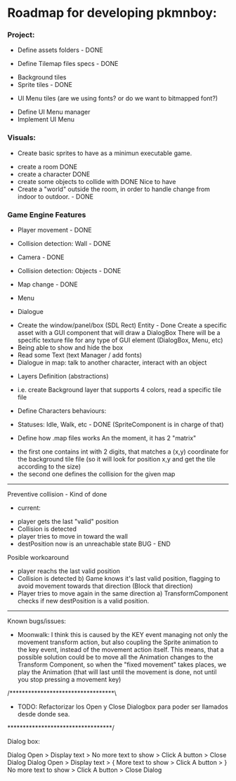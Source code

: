 # Roadmap for developing pkmnboy:

### Project:
- Define assets folders - DONE

- Define Tilemap files specs - DONE
* Background tiles
* Sprite tiles - DONE

- UI Menu tiles (are we using fonts? or do we want to bitmapped font?)
* Define UI Menu manager
* Implement UI Menu

### Visuals:
- Create basic sprites to have as a minimun executable game.
* create a room DONE
* create a character DONE
* create some objects to collide with DONE
Nice to have
* Create a "world" outside the room, in order to handle change from indoor to outdoor. - DONE

### Game Engine Features
- Player movement - DONE
- Collision detection: Wall - DONE
- Camera - DONE
- Collision detection: Objects - DONE

- Map change - DONE

- Menu

- Dialogue
* Create the window/panel/box (SDL Rect) Entity - Done
Create a specific asset with a GUI component that will draw a DialogBox
There will be a specific texture file for any type of GUI element (DialogBox, Menu, etc)
* Being able to show and hide the box
* Read some Text (text Manager / add fonts)
* Dialogue in map: talk to another character, interact with an object

- Layers Definition (abstractions)
* i.e. create Background layer that supports 4 colors, read a specific tile file
- Define Characters behaviours:
* Statuses: Idle, Walk, etc - DONE
(SpriteComponent is in charge of that)
- Define how .map files works
An the moment, it has 2 "matrix"
* the first one contains int with 2 digits, that matches a (x,y) coordinate for the
background tile file (so it will look for position x,y and get the tile according to the size)
* the second one defines the collision for the given map




------------------

Preventive collision - Kind of done

* current:
- player gets the last "valid" position
- Collision is detected
- player tries to move in toward the wall
- destPosition now is an unreachable state
BUG - END

Posible workoaround
- player reachs the last valid position
- Collision is detected
b) Game knows it's last valid position, flagging to avoid movement towards that direction
(Block that direction)
- Player tries to move again in the same direction
a) TransformComponent checks if new destPosition is a valid position.

------------------

Known bugs/issues:

- Moonwalk: I think this is caused by the KEY event managing not only the movement transform action, but also coupling the Sprite animation
to the key event, instead of the movement action itself. This means, that a possible solution could be to move all the Animation changes
to the Transform Component, so when the "fixed movement" takes places, we play the Animation (that will last until the movement is done, not until you stop pressing a movement key)


/**********************************\

- TODO: Refactorizar los Open y Close Dialogbox
  para poder ser llamados desde donde sea.

\**********************************/


Dialog box:

Dialog Open > Display text > No more text to show > Click A button > Close Dialog
Dialog Open > Display text > { More text to show > Click A button > } No more text to show > Click A button > Close Dialog
